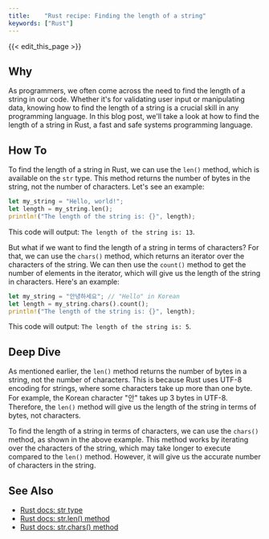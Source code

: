 ```yaml
---
title:    "Rust recipe: Finding the length of a string"
keywords: ["Rust"]
---
```


{{< edit_this_page >}}

## Why

As programmers, we often come across the need to find the length of a string in our code. Whether it's for validating user input or manipulating data, knowing how to find the length of a string is a crucial skill in any programming language. In this blog post, we'll take a look at how to find the length of a string in Rust, a fast and safe systems programming language.

## How To

To find the length of a string in Rust, we can use the `len()` method, which is available on the `str` type. This method returns the number of bytes in the string, not the number of characters. Let's see an example:

```Rust
let my_string = "Hello, world!";
let length = my_string.len();
println!("The length of the string is: {}", length);
```

This code will output: `The length of the string is: 13`.

But what if we want to find the length of a string in terms of characters? For that, we can use the `chars()` method, which returns an iterator over the characters of the string. We can then use the `count()` method to get the number of elements in the iterator, which will give us the length of the string in characters. Here's an example:

```Rust
let my_string = "안녕하세요"; // "Hello" in Korean
let length = my_string.chars().count();
println!("The length of the string is: {}", length);
```

This code will output: `The length of the string is: 5`.

## Deep Dive

As mentioned earlier, the `len()` method returns the number of bytes in a string, not the number of characters. This is because Rust uses UTF-8 encoding for strings, where some characters take up more than one byte. For example, the Korean character "안" takes up 3 bytes in UTF-8. Therefore, the `len()` method will give us the length of the string in terms of bytes, not characters.

To find the length of a string in terms of characters, we can use the `chars()` method, as shown in the above example. This method works by iterating over the characters of the string, which may take longer to execute compared to the `len()` method. However, it will give us the accurate number of characters in the string.

## See Also

- [Rust docs: str type](https://doc.rust-lang.org/std/primitive.str.html)
- [Rust docs: str.len() method](https://doc.rust-lang.org/std/primitive.str.html#method.len)
- [Rust docs: str.chars() method](https://doc.rust-lang.org/std/primitive.str.html#method.chars)